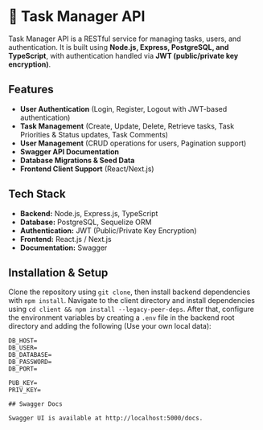 # 📝 Task Manager API

Task Manager API is a RESTful service for managing tasks, users, and authentication. It is built using **Node.js, Express, PostgreSQL, and TypeScript**, with authentication handled via **JWT (public/private key encryption)**.

## Features

- **User Authentication** (Login, Register, Logout with JWT-based authentication)
- **Task Management** (Create, Update, Delete, Retrieve tasks, Task Priorities & Status updates, Task Comments)
- **User Management** (CRUD operations for users, Pagination support)
- **Swagger API Documentation**
- **Database Migrations & Seed Data**
- **Frontend Client Support** (React/Next.js)

## Tech Stack

- **Backend:** Node.js, Express.js, TypeScript
- **Database:** PostgreSQL, Sequelize ORM
- **Authentication:** JWT (Public/Private Key Encryption)
- **Frontend:** React.js / Next.js
- **Documentation:** Swagger

## Installation & Setup

Clone the repository using `git clone`, then install backend dependencies with `npm install`. Navigate to the client directory and install dependencies using `cd client && npm install --legacy-peer-deps`. After that, configure the environment variables by creating a `.env` file in the backend root directory and adding the following (Use your own local data):

```env
DB_HOST=
DB_USER=
DB_DATABASE=
DB_PASSWORD=
DB_PORT=

PUB_KEY=
PRIV_KEY=

## Swagger Docs

Swagger UI is available at http://localhost:5000/docs.